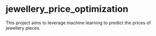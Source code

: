# jewellery_price_optimization
This project aims to leverage machine learning to predict the prices of jewellery pieces.
